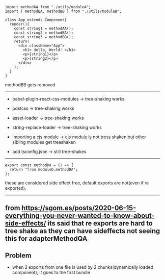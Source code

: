 
```
import methodAA from "./utils/moduleA";
import { methodBA, methodBB } from "./utils/moduleB";

class App extends Component{
  render(){
    const string1 = methodAA();
    const string2 = methodBA();
    const string3 = methodBB();
    return(
      <div className="App">
        <h1> Hello, World! </h1>
        <p>{string1}</p>
        <p>{string2}</p>
      </div>
    );
  }
}
```
methodBB gets removed

----
- babel-plugin-react-css-modules -> tree-shaking works
- postcss -> tree-shaking works
- asset-loader -> tree-shaking works
- string-replace-loader -> tree-shaking works

- importing a cjs module -> cjs module is not tress shaken but other sibling modules get treeshaken

- add tsconfig.json -> still tree-shakes

----
```
export const methodDA = () => {
  return "from moduleD.methodDA";
};
```
these are considered side effect free, default exports are not(even if re exported).

----
from https://sgom.es/posts/2020-06-15-everything-you-never-wanted-to-know-about-side-effects/
its said that re exports are hard to tree shake as they can have sideffects
not seeing this for adapterMethodQA
----

## Problem
- when 2 exports from one file is used by 2 chunks(dynamically loaded component), it goes to the first bundle